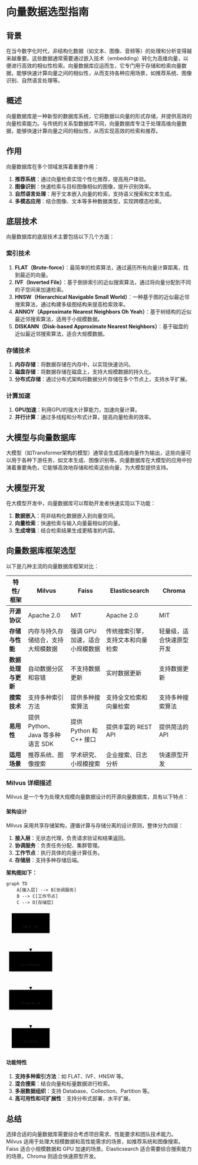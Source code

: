 # 向量数据选型指南

## 背景

在当今数字化时代，非结构化数据（如文本、图像、音频等）的处理和分析变得越来越重要。这些数据通常需要通过嵌入技术（embedding）转化为高维向量，以便进行高效的相似性检索。向量数据库应运而生，它专门用于存储和检索向量数据，能够快速计算向量之间的相似性，从而支持各种应用场景，如推荐系统、图像识别、自然语言处理等。

## 概述

向量数据库是一种新型的数据库系统，它将数据以向量的形式存储，并提供高效的向量检索能力。与传统的关系型数据库不同，向量数据库专注于处理高维向量数据，能够快速计算向量之间的相似性，从而实现高效的检索和推荐。

## 作用

向量数据库在多个领域发挥着重要作用：

1. **推荐系统**：通过向量检索实现个性化推荐，提高用户体验。
2. **图像识别**：快速检索与目标图像相似的图像，提升识别效率。
3. **自然语言处理**：用于文本嵌入向量的检索，支持语义搜索和文本生成。
4. **多模态应用**：结合图像、文本等多种数据类型，实现跨模态检索。

## 底层技术

向量数据库的底层技术主要包括以下几个方面：

### 索引技术

1. **FLAT（Brute-force）**：最简单的检索算法，通过遍历所有向量计算距离，找到最近的向量。
2. **IVF（Inverted File）**：基于倒排索引的近似搜索算法，通过将向量分配到不同的子空间来加速检索。
3. **HNSW（Hierarchical Navigable Small World）**：一种基于图的近似最近邻搜索算法，通过构建多级图结构来提高检索效率。
4. **ANNOY（Approximate Nearest Neighbors Oh Yeah）**：基于树结构的近似最近邻搜索算法，适用于小规模数据。
5. **DISKANN（Disk-based Approximate Nearest Neighbors）**：基于磁盘的近似最近邻搜索算法，适合大规模数据。

### 存储技术

1. **内存存储**：将数据存储在内存中，以实现快速访问。
2. **磁盘存储**：将数据存储在磁盘上，支持大规模数据的持久化。
3. **分布式存储**：通过分布式架构将数据分片存储在多个节点上，支持水平扩展。

### 计算加速

1. **GPU加速**：利用GPU的强大计算能力，加速向量计算。
2. **并行计算**：通过多线程和分布式计算，提高向量检索的效率。

## 大模型与向量数据库

大模型（如Transformer架构的模型）通常会生成高维向量作为输出，这些向量可以用于各种下游任务，如文本生成、图像识别等。向量数据库在大模型的应用中扮演着重要角色，它能够高效地存储和检索这些向量，为大模型提供支持。

## 大模型开发

在大模型开发中，向量数据库可以帮助开发者快速实现以下功能：

1. **数据嵌入**：将非结构化数据嵌入到向量空间。
2. **向量检索**：快速检索与输入向量最相似的向量。
3. **生成增强**：结合检索结果生成更精准的内容。

## 向量数据库框架选型

以下是几种主流的向量数据库框架对比：

| 特性/框架          | Milvus                             | Faiss                         | Elasticsearch                    | Chroma                   |
| ------------------ | ---------------------------------- | ----------------------------- | -------------------------------- | ------------------------ |
| **开源协议**       | Apache 2.0                         | MIT                           | Apache 2.0                       | MIT                      |
| **存储与性能**     | 内存与持久存储结合，支持大规模数据 | 强调 GPU 加速，适合小规模数据 | 传统搜索引擎，支持文本和向量检索 | 轻量级，适合快速原型开发 |
| **数据处理与更新** | 自动数据分区和容错                 | 不支持数据更新                | 实时数据更新                     | 支持数据更新             |
| **搜索技术**       | 支持多种索引方法                   | 提供多种搜索算法              | 支持全文检索和向量检索           | 支持多种搜索算法         |
| **易用性**         | 提供 Python、Java 等多种语言 SDK   | 提供 Python 和 C++ 接口       | 提供丰富的 REST API              | 提供简洁的 API           |
| **适用场景**       | 推荐系统、图像搜索                 | 学术研究、小规模搜索          | 企业搜索、日志分析               | 快速原型开发             |

### Milvus 详细描述

Milvus 是一个专为处理大规模向量数据设计的开源向量数据库，具有以下特点：

#### 架构设计

Milvus 采用共享存储架构，遵循计算与存储分离的设计原则，整体分为四层：

1. **接入层**：无状态代理，负责请求验证和结果返回。
2. **协调服务**：负责任务分配、集群管理。
3. **工作节点**：执行具体的向量计算任务。
4. **存储层**：支持多种存储后端。

**架构图如下：**

```mermaid
graph TD
    A[接入层] --> B[协调服务]
    B --> C[工作节点]
    C --> D[存储层]
```

<svg aria-roledescription="flowchart-v2" role="graphics-document document" viewBox="0 0 133 382" style="max-width: 133px;" class="flowchart" xmlns:xlink="http://www.w3.org/1999/xlink" xmlns="http://www.w3.org/2000/svg" width="100%" id="mermaid-0"><g><marker orient="auto" markerHeight="8" markerWidth="8" markerUnits="userSpaceOnUse" refY="5" refX="5" viewBox="0 0 10 10" class="marker flowchart-v2" id="mermaid-0_flowchart-v2-pointEnd"><path style="stroke-width: 1; stroke-dasharray: 1, 0;" class="arrowMarkerPath" d="M 0 0 L 10 5 L 0 10 z"></path></marker><marker orient="auto" markerHeight="8" markerWidth="8" markerUnits="userSpaceOnUse" refY="5" refX="4.5" viewBox="0 0 10 10" class="marker flowchart-v2" id="mermaid-0_flowchart-v2-pointStart"><path style="stroke-width: 1; stroke-dasharray: 1, 0;" class="arrowMarkerPath" d="M 0 5 L 10 10 L 10 0 z"></path></marker><marker orient="auto" markerHeight="11" markerWidth="11" markerUnits="userSpaceOnUse" refY="5" refX="11" viewBox="0 0 10 10" class="marker flowchart-v2" id="mermaid-0_flowchart-v2-circleEnd"><circle style="stroke-width: 1; stroke-dasharray: 1, 0;" class="arrowMarkerPath" r="5" cy="5" cx="5"></circle></marker><marker orient="auto" markerHeight="11" markerWidth="11" markerUnits="userSpaceOnUse" refY="5" refX="-1" viewBox="0 0 10 10" class="marker flowchart-v2" id="mermaid-0_flowchart-v2-circleStart"><circle style="stroke-width: 1; stroke-dasharray: 1, 0;" class="arrowMarkerPath" r="5" cy="5" cx="5"></circle></marker><marker orient="auto" markerHeight="11" markerWidth="11" markerUnits="userSpaceOnUse" refY="5.2" refX="12" viewBox="0 0 11 11" class="marker cross flowchart-v2" id="mermaid-0_flowchart-v2-crossEnd"><path style="stroke-width: 2; stroke-dasharray: 1, 0;" class="arrowMarkerPath" d="M 1,1 l 9,9 M 10,1 l -9,9"></path></marker><marker orient="auto" markerHeight="11" markerWidth="11" markerUnits="userSpaceOnUse" refY="5.2" refX="-1" viewBox="0 0 11 11" class="marker cross flowchart-v2" id="mermaid-0_flowchart-v2-crossStart"><path style="stroke-width: 2; stroke-dasharray: 1, 0;" class="arrowMarkerPath" d="M 1,1 l 9,9 M 10,1 l -9,9"></path></marker><g class="root"><g class="clusters"></g><g class="edgePaths"><path marker-end="url(#mermaid-0_flowchart-v2-pointEnd)" style="" class="edge-thickness-normal edge-pattern-solid edge-thickness-normal edge-pattern-solid flowchart-link" id="L_A_B_0" d="M66.5,62L66.5,66.167C66.5,70.333,66.5,78.667,66.5,86.333C66.5,94,66.5,101,66.5,104.5L66.5,108"></path><path marker-end="url(#mermaid-0_flowchart-v2-pointEnd)" style="" class="edge-thickness-normal edge-pattern-solid edge-thickness-normal edge-pattern-solid flowchart-link" id="L_B_C_1" d="M66.5,166L66.5,170.167C66.5,174.333,66.5,182.667,66.5,190.333C66.5,198,66.5,205,66.5,208.5L66.5,212"></path><path marker-end="url(#mermaid-0_flowchart-v2-pointEnd)" style="" class="edge-thickness-normal edge-pattern-solid edge-thickness-normal edge-pattern-solid flowchart-link" id="L_C_D_2" d="M66.5,270L66.5,274.167C66.5,278.333,66.5,286.667,66.5,294.333C66.5,302,66.5,309,66.5,312.5L66.5,316"></path></g><g class="edgeLabels"><g class="edgeLabel"><g transform="translate(0, 0)" class="label"><foreignObject height="0" width="0"><div style="display: table-cell; white-space: nowrap; line-height: 1.5; max-width: 200px; text-align: center;" class="labelBkg" xmlns="http://www.w3.org/1999/xhtml"><span class="edgeLabel"></span></div></foreignObject></g></g><g class="edgeLabel"><g transform="translate(0, 0)" class="label"><foreignObject height="0" width="0"><div style="display: table-cell; white-space: nowrap; line-height: 1.5; max-width: 200px; text-align: center;" class="labelBkg" xmlns="http://www.w3.org/1999/xhtml"><span class="edgeLabel"></span></div></foreignObject></g></g><g class="edgeLabel"><g transform="translate(0, 0)" class="label"><foreignObject height="0" width="0"><div style="display: table-cell; white-space: nowrap; line-height: 1.5; max-width: 200px; text-align: center;" class="labelBkg" xmlns="http://www.w3.org/1999/xhtml"><span class="edgeLabel"></span></div></foreignObject></g></g></g><g class="nodes"><g transform="translate(66.5, 35)" id="flowchart-A-24" class="node default"><rect height="54" width="102.75" y="-27" x="-51.375" style="" class="basic label-container"></rect><g transform="translate(-21.375, -12)" style="" class="label"><rect></rect><foreignObject height="24" width="42.75"><div style="display: table-cell; white-space: nowrap; line-height: 1.5; max-width: 200px; text-align: center;" xmlns="http://www.w3.org/1999/xhtml"><span class="nodeLabel"><p>接入层</p></span></div></foreignObject></g></g><g transform="translate(66.5, 139)" id="flowchart-B-25" class="node default"><rect height="54" width="117" y="-27" x="-58.5" style="" class="basic label-container"></rect><g transform="translate(-28.5, -12)" style="" class="label"><rect></rect><foreignObject height="24" width="57"><div style="display: table-cell; white-space: nowrap; line-height: 1.5; max-width: 200px; text-align: center;" xmlns="http://www.w3.org/1999/xhtml"><span class="nodeLabel"><p>协调服务</p></span></div></foreignObject></g></g><g transform="translate(66.5, 243)" id="flowchart-C-27" class="node default"><rect height="54" width="117" y="-27" x="-58.5" style="" class="basic label-container"></rect><g transform="translate(-28.5, -12)" style="" class="label"><rect></rect><foreignObject height="24" width="57"><div style="display: table-cell; white-space: nowrap; line-height: 1.5; max-width: 200px; text-align: center;" xmlns="http://www.w3.org/1999/xhtml"><span class="nodeLabel"><p>工作节点</p></span></div></foreignObject></g></g><g transform="translate(66.5, 347)" id="flowchart-D-29" class="node default"><rect height="54" width="102.75" y="-27" x="-51.375" style="" class="basic label-container"></rect><g transform="translate(-21.375, -12)" style="" class="label"><rect></rect><foreignObject height="24" width="42.75"><div style="display: table-cell; white-space: nowrap; line-height: 1.5; max-width: 200px; text-align: center;" xmlns="http://www.w3.org/1999/xhtml"><span class="nodeLabel"><p>存储层</p></span></div></foreignObject></g></g></g></g></g></svg>



#### 功能特性

1. **支持多种索引方法**：如 FLAT、IVF、HNSW 等。
2. **混合搜索**：结合向量和标量数据进行检索。
3. **多层数据组织**：支持 Database、Collection、Partition 等。
4. **高可用性和可扩展性**：支持分布式部署，水平扩展。

## 总结

选择合适的向量数据库需要综合考虑项目需求、性能要求和团队技术能力。Milvus 适用于处理大规模数据和高性能需求的场景，如推荐系统和图像搜索。Faiss 适合小规模数据和 GPU 加速的场景。Elasticsearch 适合需要综合搜索能力的场景。Chroma 则适合快速原型开发。